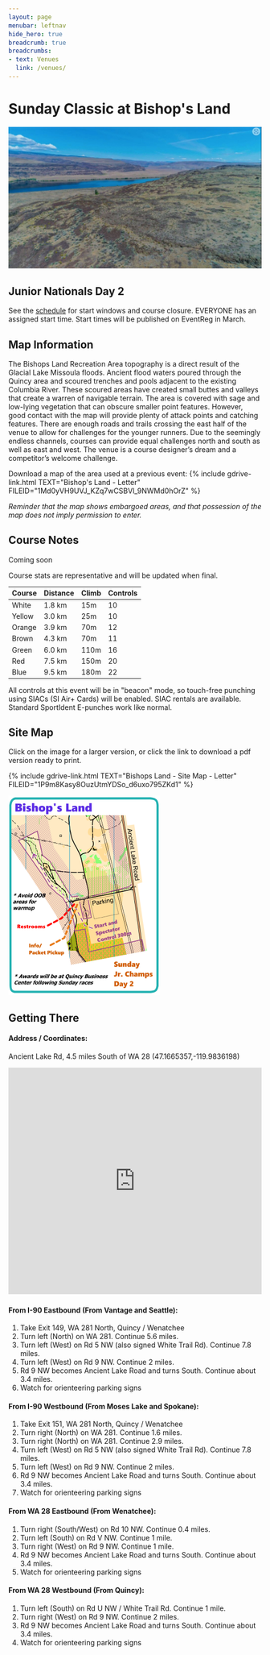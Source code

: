 ```yaml
---
layout: page
menubar: leftnav
hide_hero: true
breadcrumb: true
breadcrumbs:
- text: Venues
  link: /venues/
---
```


# Sunday Classic at Bishop's Land

![Bishop's Land](/assets/img/BishopsLand300.jpg)

## Junior Nationals Day 2

See the [schedule](/schedule) for start windows and course closure. EVERYONE has an assigned start time. Start times will be published on EventReg in March.

## Map Information

The Bishops Land Recreation Area topography is a direct result of the Glacial Lake Missoula floods. Ancient flood waters poured through the Quincy area and scoured trenches and pools adjacent to the existing Columbia River. These scoured areas have created small buttes and valleys that create a warren of navigable terrain. The area is covered with sage and low-lying vegetation that can obscure smaller point features. However, good contact with the map will provide plenty of attack points and catching features. There are enough roads and trails crossing the east half of the venue to allow for challenges for the younger runners. Due to the seemingly endless channels, courses can provide equal challenges north and south as well as east and west. The venue is a course designer’s dream and a competitor’s welcome challenge.

Download a map of the area used at a previous event: {% include gdrive-link.html TEXT="Bishop's Land - Letter" FILEID="1Md0yVH9UVJ_KZq7wCSBVl_9NWMd0hOrZ" %}

*Reminder that the map shows embargoed areas, and that possession of the map does not imply permission to enter.*

## Course Notes

Coming soon

Course stats are representative and will be updated when final.

| Course | Distance | Climb | Controls |
|--------|----------|-------|----------|
| White  | 1.8 km   |  15m  | 10       |
| Yellow | 3.0 km   |  25m  | 10       |
| Orange | 3.9 km   |  70m  | 12       |
| Brown  | 4.3 km   |  70m  | 11       |
| Green  | 6.0 km   | 110m  | 16       |
| Red    | 7.5 km   | 150m  | 20       |
| Blue   | 9.5 km   | 180m  | 22       |

<div class="notification is-info is-light">
All controls at this event will be in "beacon" mode, so touch-free punching using SIACs (SI Air+ Cards) will be enabled. SIAC rentals are available. Standard SportIdent E-punches work like normal.
</div>

## Site Map

Click on the image for a larger version, or click the link to download a pdf version ready to print.

{% include gdrive-link.html TEXT="Bishops Land - Site Map - Letter" FILEID="1P9m8Kasy8OuzUtmYDSo_d6uxo795ZKd1" %}

<a href="/assets/img/2Bishops-sitemap-large.png" rel="noopener noreferrer"><img src="/assets/img/2Bishops-sitemap-tiny.png" max-width="100%"></a>

## Getting There

#### Address / Coordinates: 
Ancient Lake Rd, 4.5 miles South of WA 28 (47.1665357,-119.9836198)

<iframe src="https://www.google.com/maps/embed?pb=!1m17!1m12!1m3!1d2712.5565283676033!2d-119.98619472396804!3d47.166539318262785!2m3!1f0!2f0!3f0!3m2!1i1024!2i768!4f13.1!3m2!1m1!2zNDfCsDA5JzU5LjUiTiAxMTnCsDU5JzAxLjAiVw!5e0!3m2!1sen!2sus!4v1703311105946!5m2!1sen!2sus" width="100%" height="450" style="border:0;" allowfullscreen="" loading="lazy" referrerpolicy="no-referrer-when-downgrade"></iframe>

#### From I-90 Eastbound (From Vantage and Seattle):
1. Take Exit 149, WA 281 North, Quincy / Wenatchee
1. Turn left (North) on WA 281. Continue 5.6 miles.
1. Turn left (West) on Rd 5 NW (also signed White Trail Rd). Continue 7.8 miles.
1. Turn left (West) on Rd 9 NW. Continue 2 miles.
1. Rd 9 NW becomes Ancient Lake Road and turns South. Continue about 3.4 miles.
1. Watch for orienteering parking signs 

#### From I-90 Westbound (From Moses Lake and Spokane):
1. Take Exit 151, WA 281 North, Quincy / Wenatchee
1. Turn right (North) on WA 281. Continue 1.6 miles.
1. Turn right (North) on WA 281. Continue 2.9 miles.
1. Turn left (West) on Rd 5 NW (also signed White Trail Rd). Continue 7.8 miles.
1. Turn left (West) on Rd 9 NW. Continue 2 miles.
1. Rd 9 NW becomes Ancient Lake Road and turns South. Continue about 3.4 miles.
1. Watch for orienteering parking signs 

#### From WA 28 Eastbound (From Wenatchee):
1. Turn right (South/West) on Rd 10 NW. Continue 0.4 miles.
1. Turn left (South) on Rd V NW. Continue 1 mile.
1. Turn right (West) on Rd 9 NW. Continue 1 mile.
1. Rd 9 NW becomes Ancient Lake Road and turns South. Continue about 3.4 miles.
1. Watch for orienteering parking signs 

#### From WA 28 Westbound (From Quincy):
1. Turn left (South) on Rd U NW / White Trail Rd. Continue 1 mile.
1. Turn right (West) on Rd 9 NW. Continue 2 miles.
1. Rd 9 NW becomes Ancient Lake Road and turns South. Continue about 3.4 miles.
1. Watch for orienteering parking signs 

